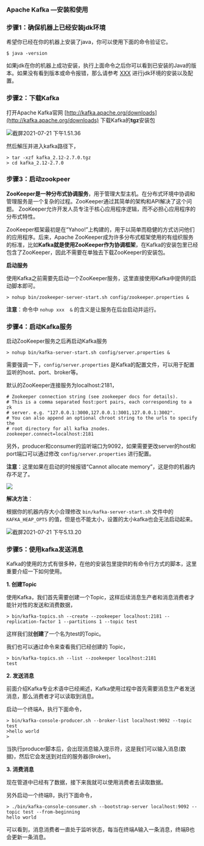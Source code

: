 ### Apache Kafka —安装和使用



### 步骤1：确保机器上已经安装jdk环境

希望你已经在你的机器上安装了java，你可以使用下面的命令验证它。

```
$ java -version
```

如果jdk在你的机器上成功安装，执行上面命令之后你可以看到已安装的Java的版本。如果没有看到版本或命令报错，那么请参考 [XXX](xxxx) 进行jdk环境的安装以及配置。



### 步骤2：下载Kafka

打开Apache Kafka官网 [http://kafka.apache.org/downloads](http://kafka.apache.org/downloads) 下载Kafka的**tgz**安装包

![截屏2021-07-21 下午1.51.36](https://image.easyblog.top/%E6%88%AA%E5%B1%8F2021-07-21%20%E4%B8%8B%E5%8D%881.51.36.png)

然后解压并进入kafka路径下，

```ps1con
> tar -xzf kafka_2.12-2.7.0.tgz
> cd kafka_2.12-2.7.0
```



### 步骤3：启动zookpeer

**ZooKeeper是一种分布式协调服务**，用于管理大型主机。在分布式环境中协调和管理服务是一个复杂的过程。ZooKeeper通过其简单的架构和API解决了这个问题。 ZooKeeper允许开发人员专注于核心应用程序逻辑，而不必担心应用程序的分布式特性。

ZooKeeper框架最初是在“Yahoo!”上构建的，用于以简单而稳健的方式访问他们的应用程序。后来，Apache ZooKeeper成为许多分布式框架使用的有组织服务的标准，比如**Kafka就是使用ZooKeeper作为协调框架**，在Kafka的安装包里已经包含了ZooKeeper，因此不需要在单独去下载ZooKeeper的安装包。

**启动服务**

使用Kafka之前需要先启动一个ZooKeeper服务，这里直接使用Kafka中提供的启动脚本即可。

```text
> nohup bin/zookeeper-server-start.sh config/zookeeper.properties &
```

**注意**：命令中 `nohup xxx  &` 的含义是让服务在后台启动并运行。 

### 步骤4：启动Kafka服务

启动ZooKeeper服务之后再启动Kafka服务

```text
> nohup bin/kafka-server-start.sh config/server.properties &
```

需要强调一下，`config/server.properties` 是Kafka的配置文件，可以用于配置监听的host、port、broker等。

默认的ZooKeeper连接服务为localhost:2181，

```text
# Zookeeper connection string (see zookeeper docs for details).
# This is a comma separated host:port pairs, each corresponding to a zk
# server. e.g. "127.0.0.1:3000,127.0.0.1:3001,127.0.0.1:3002".
# You can also append an optional chroot string to the urls to specify the
# root directory for all kafka znodes.
zookeeper.connect=localhost:2181
```

另外，producer和consumer的监听端口为9092，如果需要更改server的host和port端口可以通过修改 `config/server.properties` 进行配置。



**注意**：这里如果在启动的时候报错“Cannot allocate memory”，这是你的机器内存不足了。

![](https://image.easyblog.top/%E6%88%AA%E5%B1%8F2021-07-21%20%E4%B8%8B%E5%8D%885.09.54.png)



**解决方法**：

根据你的机器内存大小合理修改 `bin/kafka-server-start.sh` 文件中的 `KAFKA_HEAP_OPTS` 的值，但是也不能太小，设置的太小kafka也会无法启动起来。

![截屏2021-07-21 下午5.13.20](https://image.easyblog.top/%E6%88%AA%E5%B1%8F2021-07-21%20%E4%B8%8B%E5%8D%885.13.20.png)



### 步骤5：使用kafka发送消息

Kafka的使用的方式有很多种，在他的安装包里提供的有命令行方式的脚本，这里重要介绍一下如何使用。

**1. 创建Topic**

使用Kafka，我们首先需要创建一个Topic，这样后续消息生产者和消息消费者才能针对性的发送和消费数据，

```text
> bin/kafka-topics.sh --create --zookeeper localhost:2181 --replication-factor 1 --partitions 1 --topic test
```

这样我们就**创建**了一个名为test的Topic。

我们也可以通过命令来查看我们已经创建的 Topic，

```text
> bin/kafka-topics.sh --list --zookeeper localhost:2181
test
```

**2. 发送消息**

前面介绍Kafka专业术语中已经阐述，Kafka使用过程中首先需要消息生产者发送消息，那么消费者才可以读取到消息。

启动一个终端A，执行下面命令，

```text
> bin/kafka-console-producer.sh --broker-list localhost:9092 --topic test
>hello world
>
```

当执行producer脚本后，会出现消息输入提示符，这是我们可以输入消息(数据)，然后它会发送到对应的服务器(Broker)。

**3. 消费消息**

现在管道中已经有了数据，接下来我就可以使用消费者去读取数据。

另外启动一个终端B，执行下面命令，

```text
> ./bin/kafka-console-consumer.sh --bootstrap-server localhost:9092 --topic test --from-beginning
hello world
```

可以看到，消息消费者一直处于监听状态，每当在终端A输入一条消息，终端B也会更新一条消息。
